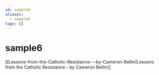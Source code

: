 ```yaml
---
id: sample6
aliases:
  - sample6
tags: []
---
```


# sample6

[[Lessons-from-the-Catholic-Resistance---by-Cameron-Bellm|Lessons from the Catholic Resistance - by Cameron Bellm]]
